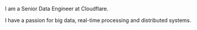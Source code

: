 I am a Senior Data Engineer at Cloudflare.

I have a passion for big data, real-time processing and distributed systems.
